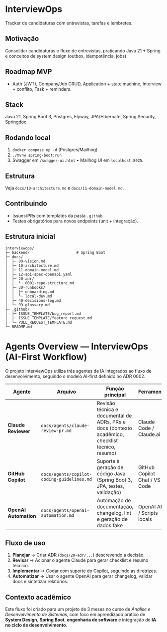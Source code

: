 # InterviewOps
Tracker de candidaturas com entrevistas, tarefas e lembretes.

## Motivação
Consolidar candidaturas e fluxo de entrevistas, praticando Java 21 + Spring e conceitos de system design (outbox, idempotência, jobs).

## Roadmap MVP
- Auth (JWT), Company/Job CRUD, Application + state machine, Interview + conflito, Task + reminders.

## Stack
Java 21, Spring Boot 3, Postgres, Flyway, JPA/Hibernate, Spring Security, Springdoc.

## Rodando local
1) `docker compose up -d` (Postgres/Mailhog)  
2) `./mvnw spring-boot:run`  
3) Swagger em `/swagger-ui.html` • Mailhog UI em `localhost:8025`.

## Estrutura
Veja `docs/10-architecture.md` e `docs/11-domain-model.md`.

## Contribuindo
- Issues/PRs com templates da pasta `.github`.
- Testes obrigatórios para novos endpoints (unit + integração).

## Estrutura inicial
```
interviewops/
├─ backend/                     # Spring Boot
├─ docs/
│  ├─ 00-vision.md
│  ├─ 10-architecture.md
│  ├─ 11-domain-model.md
│  ├─ 12-api-spec-openapi.yaml
│  ├─ 20-adr/
│  │  └─ 0001-repo-structure.md
│  ├─ 30-runbooks/
│  │  ├─ onboarding.md
│  │  └─ local-dev.md
│  ├─ 40-decisions-log.md
│  └─ 99-glossary.md
├─ .github/
│  ├─ ISSUE_TEMPLATE/bug_report.md
│  ├─ ISSUE_TEMPLATE/feature_request.md
│  └─ PULL_REQUEST_TEMPLATE.md
└─ README.md
```

# Agents Overview — InterviewOps (AI-First Workflow)

O projeto InterviewOps utiliza três agentes de IA integrados ao fluxo de desenvolvimento,
seguindo o modelo AI-first definido no ADR 0002.

| Agente | Arquivo | Função principal | Ferramenta |
|---------|----------|------------------|-------------|
| **Claude Reviewer** | `docs/agents/claude-review-pr.md` | Revisão técnica e documental de ADRs, PRs e docs (contexto acadêmico, checklist técnico, resumo) | Claude Code / Claude.ai |
| **GitHub Copilot** | `docs/agents/copilot-coding-guidelines.md` | Suporte à geração de código Java (Spring Boot 3, JPA, testes, validação) | GitHub Copilot Chat / VS Code |
| **OpenAI Automation** | `docs/agents/openai-automation.md` | Automação de documentação, changelog, lint e geração de dados fake | OpenAI API / Scripts locais |

## Fluxo de uso
1. **Planejar** → Criar ADR (`docs/20-adr/...`) descrevendo a decisão.  
2. **Revisar** → Acionar o agente Claude para gerar checklist e resumo técnico.  
3. **Implementar** → Codar com suporte do Copilot, seguindo as diretrizes.  
4. **Automatizar** → Usar o agente OpenAI para gerar changelog, validar docs e sintetizar relatórios.  

## Contexto acadêmico
Este fluxo foi criado para um projeto de 3 meses no curso de *Análise e Desenvolvimento de Sistemas*, 
com foco em aprendizado prático de **System Design**, **Spring Boot**, **engenharia de software** 
e integração de **IA no ciclo de desenvolvimento**.